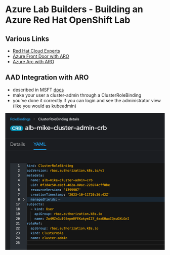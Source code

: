 # Azure Lab Builders - Building an Azure Red Hat OpenShift Lab

## Various Links

- [Red Hat Cloud Experts](https://cloud.redhat.com/experts/)
- [Azure Front Door with ARO](https://cloud.redhat.com/experts/aro/frontdoor/)
- [Azure Arc with ARO](https://cloud.redhat.com/experts/aro/azure-arc-integration/)

## AAD Integration with ARO

- described in MSFT [docs](https://learn.microsoft.com/en-us/azure/openshift/configure-azure-ad-ui)
- make your user a cluster-admin through a ClusterRoleBinding
- you've done it correctly if you can login and see the administrator view (like you would as kubeadmin)

![Cluster Role Binding](./images/aad-clusterrolebinding.png "Cluster Role Binding")